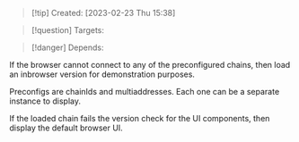 
>[!tip] Created: [2023-02-23 Thu 15:38]

>[!question] Targets: 

>[!danger] Depends: 

If the browser cannot connect to any of the preconfigured chains, then load an inbrowser version for demonstration purposes.

Preconfigs are chainIds and multiaddresses.  Each one can be a separate instance to display.

If the loaded chain fails the version check for the UI components, then display the default browser UI.